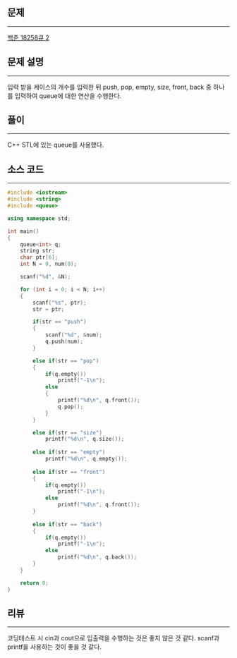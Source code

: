 ## 문제
----
[백준 18258큐 2](https://www.acmicpc.net/problem/18258)

## 문제 설명
--------
입력 받을 케이스의 개수를 입력한 뒤 push, pop, empty, size, front, back 중 하나를 입력하여 queue에 대한 연산을 수행한다.

## 풀이
---------
C++ STL에 있는 queue를 사용했다.

## 소스 코드
------
```C++
#include <iostream>
#include <string>
#include <queue>

using namespace std;

int main()
{
    queue<int> q;
    string str;
    char ptr[6];
    int N = 0, num(0);

    scanf("%d", &N);

    for (int i = 0; i < N; i++)
    {
        scanf("%s", ptr);
        str = ptr;

        if(str == "push")
        {
            scanf("%d", &num);
            q.push(num);
        }

        else if(str == "pop")
        {
            if(q.empty())
                printf("-1\n");
            else
            {
                printf("%d\n", q.front());
                q.pop();
            }
        }

        else if(str == "size")
            printf("%d\n", q.size());
        
        else if(str == "empty")
            printf("%d\n", q.empty());
        
        else if(str == "front")
        {
            if(q.empty())
                printf("-1\n");
            else
                printf("%d\n", q.front());
        }
        
        else if(str == "back")
        {
            if(q.empty())
                printf("-1\n");
            else
                printf("%d\n", q.back());
        }
    }

    return 0;
}
```

## 리뷰
------
코딩테스트 시 cin과 cout으로 입출력을 수행하는 것은 좋지 않은 것 같다. scanf과 printf을 사용하는 것이 좋을 것 같다.